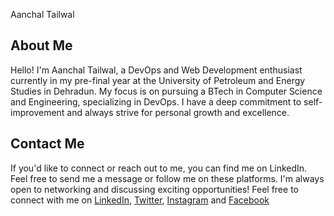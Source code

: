 Aanchal Tailwal

## About Me
Hello! I'm Aanchal Tailwal, a DevOps and Web Development enthusiast currently in my pre-final year at the University of Petroleum and Energy Studies in Dehradun. My focus is on pursuing a BTech in Computer Science and Engineering, specializing in DevOps. I have a deep commitment to self-improvement and always strive for personal growth and excellence.


## Contact Me

If you'd like to connect or reach out to me, you can find me on LinkedIn. Feel free to send me a message or follow me on these platforms. I'm always open to networking and discussing exciting opportunities!
Feel free to connect with me on [LinkedIn](https://www.linkedin.com/in/aanchal-tailwal-73a45a227), [Twitter](https://twitter.com/AanchalTailwal), [Instagram](https://instagram.com/aanchal_tailwal_?igshid=MzNlNGNkZWQ4Mg==) and [Facebook](https://www.facebook.com/aanchal.tailwal)







